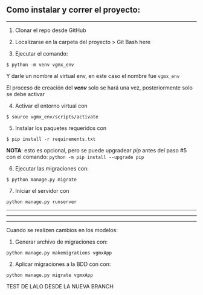 ## Como instalar y correr el proyecto:

----

1) Clonar el repo desde GitHub

2) Localizarse en la carpeta del proyecto > Git Bash here

3) Ejecutar el comando:

```
$ python -m venv vgmx_env 
```

Y darle un nombre al virtual env, en este caso el nombre fue `vgmx_env`

El proceso de creación del ***venv*** solo se hará una vez, posteriormente solo se debe activar


4) Activar el entorno virtual con 

```
$ source vgmx_env/scripts/activate
```


5) Instalar los paquetes requeridos con 
```
$ pip install -r requirements.txt
```
**NOTA**: esto es opcional, pero se puede upgradear *pip* antes del paso #5 con el comando:  `python -m pip install --upgrade pip`

6) Ejecutar las migraciones con: 
```
$ python manage.py migrate
```

7) Iniciar el servidor con
```
python manage.py runserver
```

---
---
---

Cuando se realizen cambios en los modelos: 

1) Generar archivo de migraciones con:

```
python manage.py makemigrations vgmxApp
```



2) Aplicar migraciones a la BDD con con:

```
python manage.py migrate vgmxApp
```



TEST DE LALO DESDE LA NUEVA BRANCH